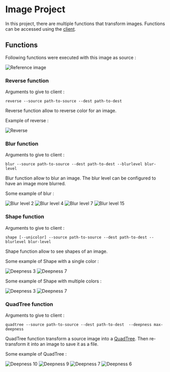 # Image Project

In this project, there are multiple functions that transform images.
Functions can be accessed using the [client](src/main/java/com/cybemos/client).

## Functions

Following functions were executed with this image as source :

![Reference image](documentation/images/lenna.png)

### Reverse function

Arguments to give to client :
```
reverse --source path-to-source --dest path-to-dest
```

Reverse function allow to reverse color for an image.

Example of reverse :

![Reverse](documentation/images/revserse/lenna.png)

### Blur function

Arguments to give to client :
```
blur --source path-to-source --dest path-to-dest --blurlevel blur-level
```

Blur function allow to blur an image.
The blur level can be configured to have an image more blurred.

Some example of blur :

![Blur level 2](documentation/images/blur/lenna_blur_level_2.png)
![Blur level 4](documentation/images/blur/lenna_blur_level_4.png)
![Blur level 7](documentation/images/blur/lenna_blur_level_7.png)
![Blur level 15](documentation/images/blur/lenna_blur_level_15.png)

### Shape function

Arguments to give to client :
```
shape [--unicolor] --source path-to-source --dest path-to-dest --blurlevel blur-level
```

Shape function allow to see shapes of an image.

Some example of Shape with a single color :

![Deepness 3](documentation/images/shape/unicolor_lenna_blur_level_3.png)
![Deepness 7](documentation/images/shape/unicolor_lenna_blur_level_7.png)

Some example of Shape with multiple colors :

![Deepness 3](documentation/images/shape/lenna_blur_level_3.png)
![Deepness 7](documentation/images/shape/lenna_blur_level_7.png)

### QuadTree function

Arguments to give to client :
```
quadtree --source path-to-source --dest path-to-dest  --deepness max-deepness
```

QuadTree function transform a source image into a [QuadTree](https://en.wikipedia.org/wiki/Quadtree).
Then re-transform it into an image to save it as a file.

Some example of QuadTree :

![Deepness 10](documentation/images/quadtree/lenna_deepness_10.png)
![Deepness 9](documentation/images/quadtree/lenna_deepness_9.png)
![Deepness 7](documentation/images/quadtree/lenna_deepness_7.png)
![Deepness 6](documentation/images/quadtree/lenna_deepness_6.png)